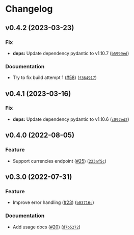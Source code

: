 # Changelog

<!--next-version-placeholder-->

## v0.4.2 (2023-03-23)
### Fix
* **deps:** Update dependency pydantic to v1.10.7 ([`b5990ed`](https://github.com/MartinHjelmare/aioopenexchangerates/commit/b5990ed556057d3012b8cec3c53dabdc3aebdc8d))

### Documentation
* Try to fix build attempt 1 ([#58](https://github.com/MartinHjelmare/aioopenexchangerates/issues/58)) ([`f364917`](https://github.com/MartinHjelmare/aioopenexchangerates/commit/f364917d01ff5a717fb44c7f2d44370e5ed5940d))

## v0.4.1 (2023-03-16)
### Fix
* **deps:** Update dependency pydantic to v1.10.6 ([`c892ed2`](https://github.com/MartinHjelmare/aioopenexchangerates/commit/c892ed29cad2ec96ed99e79ea60d58f7435bda2e))

## v0.4.0 (2022-08-05)
### Feature
* Support currencies endpoint ([#25](https://github.com/MartinHjelmare/aioopenexchangerates/issues/25)) ([`223af5c`](https://github.com/MartinHjelmare/aioopenexchangerates/commit/223af5c7f32aa9426b726d2c75570b86af462dad))

## v0.3.0 (2022-07-31)
### Feature
* Improve error handling ([#23](https://github.com/MartinHjelmare/aioopenexchangerates/issues/23)) ([`b03716c`](https://github.com/MartinHjelmare/aioopenexchangerates/commit/b03716cea3494071f387f83ca1c825b1b585906e))

### Documentation
* Add usage docs ([#20](https://github.com/MartinHjelmare/aioopenexchangerates/issues/20)) ([`d7b5272`](https://github.com/MartinHjelmare/aioopenexchangerates/commit/d7b5272f490800e27a18b4648a5a13ce6a539d1b))
